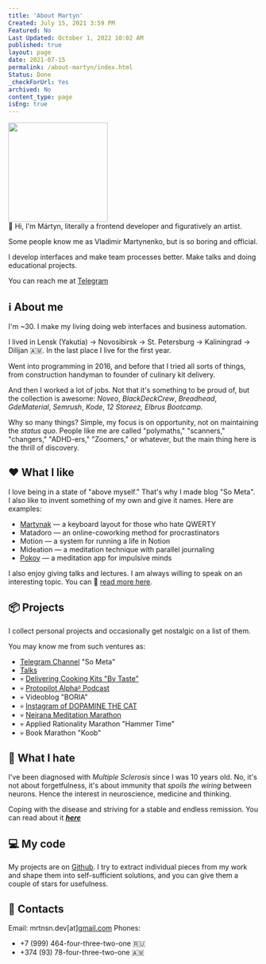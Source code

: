 ```yaml
---
title: 'About Martyn'
Created: July 15, 2021 3:59 PM
Featured: No
Last Updated: October 1, 2022 10:02 AM
published: true
layout: page
date: 2021-07-15
permalink: /about-martyn/index.html
Status: Done
_checkForUrl: Yes
archived: No
content_type: page
isEng: true
---
```


<img src="/assets/images/About%20Martyn/martyn-avatar-round.png" width="200" />

<aside>
  👋 Hi, I'm Mártyn, literally a frontend developer and figuratively an artist.

  Some people know me as Vladimir Martynenko, but is so boring and official.

  I develop interfaces and make team processes better. Make talks and doing educational projects.

  You can reach me at [Telegram](https://t.me/m0rtyn)
</aside>

## ℹ️ About me

I'm ~30. I make my living doing web interfaces and business automation.

I lived in Lensk (Yakutia) → Novosibirsk → St. Petersburg → Kaliningrad → Dilijan 🇦🇲. In the last place I live for the first year.

Went into programming in 2016, and before that I tried all sorts of things, from construction handyman to founder of culinary kit delivery.

And then I worked a lot of jobs. Not that it's something to be proud of, but the collection is awesome: *Noveo*, *BlackDeckCrew*, *Breadhead*, *GdeMaterial*, *Semrush*, *Kode*, *12 Storeez, Elbrus Bootcamp.*

Why so many things? Simple, my focus is on opportunity, not on maintaining the *status quo*. People like me are called "polymaths," "scanners," "changers," "ADHD-ers," "Zoomers," or whatever, but the main thing here is the thrill of discovery.

## ❤️ What I like

I love being in a state of "above myself." That's why I made blog
"So Meta". I also like to invent something of my own and give it names.
Here are examples:

- [Martynak](https://github.com/m0rtyn/martynak) — a keyboard layout for those who hate QWERTY
- Matadoro — an online-coworking method for procrastinators
- Motion — a system for running a life in Notion
- Mideation — a meditation technique with parallel journaling
- [Pokoy](http://pokoy.app) — a meditation app for impulsive minds

I also enjoy giving talks and lectures. I am always willing to speak on an interesting topic. You can 🎤 [read more here](https://someta.site/let-me-to-the-mic).

## 📦 Projects

I collect personal projects and occasionally get nostalgic on a list of them.

You may know me from such ventures as:

- [Telegram Channel](https://t.me/metabaza) "So Meta"
- [Talks](https://bit.ly/martyn-talks)
- 💀 [Delivering Cooking Kits "By Taste"](https://vk.com/povkusu_nsk)
- 💀 [Protopilot Alphaᵝ Podcast](https://anchor.fm/protopilotalpha/)
- 💀 Videoblog "BORIA"
- 💀 [Instagram of DOPAMINE THE CAT](https://instagram.com/dopamine_the_cat)
- 💀 [Neirana Meditation Marathon](https://vas3k.club/project/9040/)
- 💀 Applied Rationality Marathon "Hammer Time"
- 💀 Book Marathon "Koob"

## 💢 What I hate

I've been diagnosed with *Multiple Sclerosis* since I was 10 years old. No, it's not about forgetfulness, it's about immunity that *spoils the wiring* between neurons. Hence the interest in neuroscience, medicine and thinking.

Coping with the disease and striving for a stable and endless remission. You can read about it ***[here](https://martyn-guru.netlify.app/papers/invalid-martyn)***

## 💻 My code

My projects are on [Github](https://github.com/m0rtyn). I try to extract individual pieces from my work and shape them into self-sufficient solutions, and you can give them a couple of stars for usefulness.


## 🤙 Contacts

Email: mrtnsn.dev[at][gmail.com](http://gmail.com/)
Phones:

- +7 (999) 464-four-three-two-one 🇷🇺
- +374 (93) 78-four-three-two-one 🇦🇲